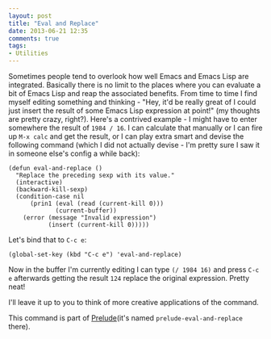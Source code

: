 ```yaml
---
layout: post
title: "Eval and Replace"
date: 2013-06-21 12:35
comments: true
tags:
- Utilities
---
```


Sometimes people tend to overlook how well Emacs and Emacs Lisp are
integrated. Basically there is no limit to the places where you can
evaluate a bit of Emacs Lisp and reap the associated benefits. From
time to time I find myself editing something and thinking - "Hey, it'd
be really great of I could just insert the result of some Emacs Lisp
expression at point!" (my thoughts are pretty crazy, right?). Here's a
contrived example - I might have to enter somewhere the result of
`1984 / 16`. I can calculate that manually or I can fire up `M-x calc`
and get the result, or I can play extra smart and devise the following
command (which I did not actually devise - I'm pretty sure I saw it
in someone else's config a while back):

``` elisp
(defun eval-and-replace ()
  "Replace the preceding sexp with its value."
  (interactive)
  (backward-kill-sexp)
  (condition-case nil
      (prin1 (eval (read (current-kill 0)))
             (current-buffer))
    (error (message "Invalid expression")
           (insert (current-kill 0)))))
```

Let's bind that to `C-c e`:

``` elisp
(global-set-key (kbd "C-c e") 'eval-and-replace)
```

Now in the buffer I'm currently editing I can type `(/ 1984 16)` and
press `C-c e` afterwards getting the result `124` replace the original
expression. Pretty neat!

I'll leave it up to you to think of more creative applications of the command.

This command is part of
[Prelude](https://github.com/bbatsov/prelude)(it's named
`prelude-eval-and-replace` there).
